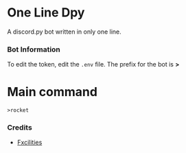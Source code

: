 # One Line Dpy
A discord.py bot written in only one line.


### Bot Information

To edit the token, edit the `.env` file.
The prefix for the bot is **>**

# Main command
```
>rocket
```


### Credits
- [Fxcilities](https://github.com/Fxcilities)
